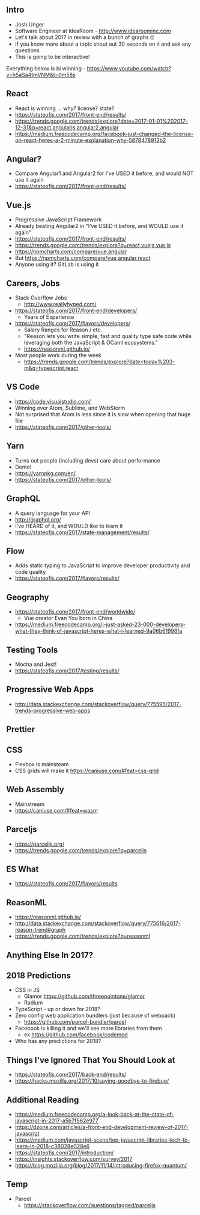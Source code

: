 ## Intro
* Josh Unger
* Software Engineer at IdeaRoom - http://www.idearoominc.com
* Let's talk about 2017 in review with a bunch of graphs :nerd_face:
* If you know more about a topic shout out 30 seconds on it and ask any questions
* This is going to be interactive!

Everything below is bi winning -
https://www.youtube.com/watch?v=h5aSa4tmVNM&t=0m58s

## React
- React is winning ... why? license? state?
- https://stateofjs.com/2017/front-end/results/
- https://trends.google.com/trends/explore?date=2017-01-01%202017-12-31&q=react,angularjs,angular2,angular
- https://medium.freecodecamp.org/facebook-just-changed-the-license-on-react-heres-a-2-minute-explanation-why-5878478913b2

## Angular?
- Compare Angular1 and Angular2 for I've USED it before, and would NOT use it again
- https://stateofjs.com/2017/front-end/results/

## Vue.js
- Progressive JavaScript Framework
- Already beating Angular2 in "I've USED it before, and WOULD use it again"
- https://stateofjs.com/2017/front-end/results/
- https://trends.google.com/trends/explore?q=react,vuejs,vue.js
- https://npmcharts.com/compare/vue,angular
- But https://npmcharts.com/compare/vue,angular,react
- Anyone using it?  GitLab is using it

## Careers, Jobs
- Stack Overflow Jobs
  - http://www.reallyhyped.com/
- https://stateofjs.com/2017/front-end/developers/
  - Years of Experience 
- https://stateofjs.com/2017/flavors/developers/
  - Salary Ranges for Reason / etc.
  - "Reason lets you write simple, fast and quality type safe code while leveraging both the JavaScript & OCaml ecosystems."
  - https://reasonml.github.io/  
- Most people work during the week
  - https://trends.google.com/trends/explore?date=today%203-m&q=typescript,react

## VS Code
- https://code.visualstudio.com/ 
- Winning over Atom, Sublime, and WebStorm
- Not surprised that Atom is less since it is slow when opening that huge file
- https://stateofjs.com/2017/other-tools/

## Yarn
- Turns out people (including devs) care about performance
- Demo!
- https://yarnpkg.com/en/
- https://stateofjs.com/2017/other-tools/

## GraphQL
- A query language for your API
- http://graphql.org/
- I've HEARD of it, and WOULD like to learn it
- https://stateofjs.com/2017/state-management/results/

## Flow
- Adds static typing to JavaScript to improve developer productivity and code quality
- https://stateofjs.com/2017/flavors/results/

## Geography
- https://stateofjs.com/2017/front-end/worldwide/
  - Vue creator Evan You born in China
- https://medium.freecodecamp.org/i-just-asked-23-000-developers-what-they-think-of-javascript-heres-what-i-learned-9a06b61998fa

## Testing Tools
- Mocha and Jest!
- https://stateofjs.com/2017/testing/results/

## Progressive Web Apps
- http://data.stackexchange.com/stackoverflow/query/775595/2017-trends-progressive-web-apps

## Prettier

## CSS
- Flexbox is mainsteam
- CSS grids will make it https://caniuse.com/#feat=css-grid

## Web Assembly
- Mainstream
- https://caniuse.com/#feat=wasm

## Parceljs
- https://parceljs.org/
- https://trends.google.com/trends/explore?q=parceljs

## ES What
- https://stateofjs.com/2017/flavors/results

## ReasonML
- https://reasonml.github.io/
- http://data.stackexchange.com/stackoverflow/query/775616/2017-reason-trend#graph
- https://trends.google.com/trends/explore?q=reasonml

## Anything Else In 2017?

## 2018 Predictions
- CSS in JS
  - Glamor https://github.com/threepointone/glamor
  - Radium 
- TypeScript - up or down for 2018?
- Zero config web application bundlers (just because of webpack)
  - https://github.com/parcel-bundler/parcel
- Facebook is killing it and we'll see more libraries from them
  - ex https://github.com/facebook/codemod
- Who has any predictions for 2018?

## Things I've Ignored That You Should Look at
- https://stateofjs.com/2017/back-end/results/
- https://hacks.mozilla.org/2017/10/saying-goodbye-to-firebug/

## Additional Reading
- https://medium.freecodecamp.org/a-look-back-at-the-state-of-javascript-in-2017-a5b7f562e977
- https://dzone.com/articles/a-front-end-development-review-of-2017-javascript
- https://medium.com/javascript-scene/top-javascript-libraries-tech-to-learn-in-2018-c38028e028e6
- https://stateofjs.com/2017/introduction/
- https://insights.stackoverflow.com/survey/2017
- https://blog.mozilla.org/blog/2017/11/14/introducing-firefox-quantum/  

## Temp
- Parcel
  - https://stackoverflow.com/questions/tagged/parceljs
